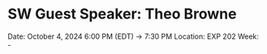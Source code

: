 # SW Guest Speaker: Theo Browne

Date: October 4, 2024 6:00 PM (EDT) → 7:30 PM
Location: EXP 202
Week: -